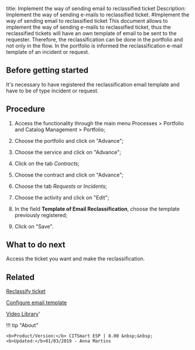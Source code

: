 title: Implement the way of sending email to reclassified ticket
Description: Implement the way of sending e-mails to reclassified ticket.
#Implement the way of sending email to reclassified ticket
This document allows to implement the way of sending e-mails to reclassified ticket, thus the reclassified tickets will have an own template of email to be sent to the requester. Therefore, the reclassification can be done in the portfolio and not only in the flow.
In the portfolio is informed the reclassification e-mail template of an incident or request.

Before getting started
--------------------------

It's necessary to have registered the reclassification email template and have
to be of type incident or request.

Procedure
-------------

1.  Access the functionality through the main menu Processes \> Portfolio and
    Catalog Management \> Portfolio;

2.  Choose the portfolio and click on "Advance";

3.  Choose the service and click on "Advance";

4.  Click on the tab *Contracts*;

5.  Choose the contract and click on "Advance";

6.  Choose the tab *Requests* or *Incidents*;

7.  Choose the activity and click on "Edit";

8.  In the field **Template of Email Reclassification**, choose the template
    previously registered;

9.  Click on "Save".

What to do next
---------------

Access the ticket you want and make the reclassification.

Related
-------

[Reclassify ticket](/en-us/citsmart-esp-8/processes/tickets/use/reclassify-ticket.html)

[Configure email template](/en-us/citsmart-esp-8/platform-administration/email-settings/email-templates-configure-email-template.html)


<i class='fa fa-youtube-play  fa-2x' style='color:#97ce17;vertical-align: middle;'> </i> [Video Library](https://www.youtube.com/playlist?list=PLB5qK2uzf2RPsG8HdkE7qEHB39yEI_T8y)'

!!! tip "About"

    <b>Product/Version:</b> CITSmart ESP | 8.00 &nbsp;&nbsp;
    <b>Updated:</b>01/03/2019 - Anna Martins
